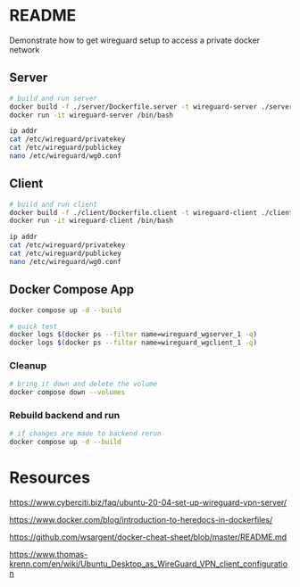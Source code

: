 # README
Demonstrate how to get wireguard setup to access a private docker network

## Server
```sh
# build and run server
docker build -f ./server/Dockerfile.server -t wireguard-server ./server  
docker run -it wireguard-server /bin/bash           

ip addr
cat /etc/wireguard/privatekey 
cat /etc/wireguard/publickey 
nano /etc/wireguard/wg0.conf 
```

## Client
```sh
# build and run client
docker build -f ./client/Dockerfile.client -t wireguard-client ./client/  
docker run -it wireguard-client /bin/bash   

ip addr
cat /etc/wireguard/privatekey 
cat /etc/wireguard/publickey 
nano /etc/wireguard/wg0.conf 
```







## Docker Compose App
```sh
docker compose up -d --build

# quick test
docker logs $(docker ps --filter name=wireguard_wgserver_1 -q)
docker logs $(docker ps --filter name=wireguard_wgclient_1 -q) 
```

### Cleanup
```sh
# bring it down and delete the volume
docker compose down --volumes
```

### Rebuild backend and run
```sh
# if changes are made to backend rerun
docker compose up -d --build
```




# Resources 
https://www.cyberciti.biz/faq/ubuntu-20-04-set-up-wireguard-vpn-server/

https://www.docker.com/blog/introduction-to-heredocs-in-dockerfiles/


https://github.com/wsargent/docker-cheat-sheet/blob/master/README.md


https://www.thomas-krenn.com/en/wiki/Ubuntu_Desktop_as_WireGuard_VPN_client_configuration